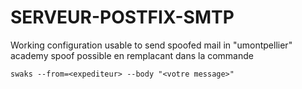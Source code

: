 # SERVEUR-POSTFIX-SMTP

Working configuration usable to send spoofed mail in "umontpellier" academy
spoof possible en remplacant dans la commande
```
swaks --from=<expediteur> --body "<votre message>" 

```
